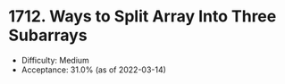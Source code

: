 # 1712. Ways to Split Array Into Three Subarrays
- Difficulty: Medium
- Acceptance: 31.0% (as of 2022-03-14)
